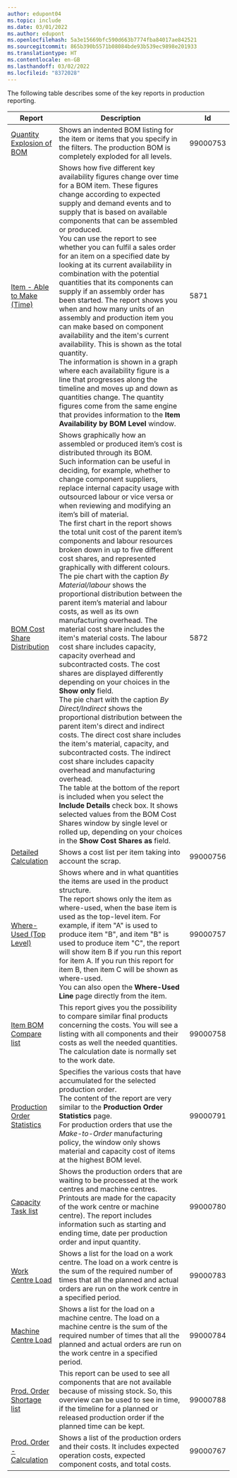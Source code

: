 ```yaml
---
author: edupont04
ms.topic: include
ms.date: 03/01/2022
ms.author: edupont
ms.openlocfilehash: 5a3e15669bfc590d663b7774fba84017ae842521
ms.sourcegitcommit: 865b390b5571b08084bde93b539ec9898e201933
ms.translationtype: HT
ms.contentlocale: en-GB
ms.lasthandoff: 03/02/2022
ms.locfileid: "8372028"
---
```

The following table describes some of the key reports in production reporting.

| Report | Description | Id | 
|---------|---------|---------|
| [Quantity Explosion of BOM](https://businesscentral.dynamics.com?report=99000753)|Shows an indented BOM listing for the item or items that you specify in the filters. The production BOM is completely exploded for all levels.|99000753|
| [Item - Able to Make (Time)](https://businesscentral.dynamics.com?report=5871)|Shows how five different key availability figures change over time for a BOM item. These figures change according to expected supply and demand events and to supply that is based on available components that can be assembled or produced.<br>You can use the report to see whether you can fulfil a sales order for an item on a specified date by looking at its current availability in combination with the potential quantities that its components can supply if an assembly order has been started. The report shows you when and how many units of an assembly and production item you can make based on component availability and the item's current availability. This is shown as the total quantity.<br>The information is shown in a graph where each availability figure is a line that progresses along the timeline and moves up and down as quantities change. The quantity figures come from the same engine that provides information to the **Item Availability by BOM Level** window. |5871|
| [BOM Cost Share Distribution](https://businesscentral.dynamics.com?report=5872)|Shows graphically how an assembled or produced item’s cost is distributed through its BOM.<br>Such information can be useful in deciding, for example, whether to change component suppliers, replace internal capacity usage with outsourced labour or vice versa or when reviewing and modifying an item’s bill of material.<br>The first chart in the report shows the total unit cost of the parent item’s components and labour resources broken down in up to five different cost shares, and represented graphically with different colours.<br>The pie chart with the caption *By Material/labour* shows the proportional distribution between the parent item’s material and labour costs, as well as its own manufacturing overhead. The material cost share includes the item's material costs. The labour cost share includes capacity, capacity overhead and subcontracted costs. The cost shares are displayed differently depending on your choices in the **Show only** field.<br>The pie chart with the caption *By Direct/Indirect* shows the proportional distribution between the parent item's direct and indirect costs. The direct cost share includes the item's material, capacity, and subcontracted costs. The indirect cost share includes capacity overhead and manufacturing overhead.<br>The table at the bottom of the report is included when you select the **Include Details** check box. It shows selected values from the BOM Cost Shares window by single level or rolled up, depending on your choices in the **Show Cost Shares as** field.|5872|
| [Detailed Calculation](https://businesscentral.dynamics.com?report=99000756)|Shows a cost list per item taking into account the scrap.|99000756|
| [Where-Used (Top Level)](https://businesscentral.dynamics.com?report=99000757)|Shows where and in what quantities the items are used in the product structure.<br>The report shows only the item as where-used, when the base item is used as the top-level item. For example, if item "A" is used to produce item "B", and item "B" is used to produce item "C", the report will show item B if you run this report for item A. If you run this report for item B, then item C will be shown as where-used.<br>You can also open the **Where-Used Line** page directly from the item.|99000757|
| [Item BOM Compare list](https://businesscentral.dynamics.com?report=99000758)|This report gives you the possibility to compare similar final products concerning the costs. You will see a listing with all components and their costs as well the needed quantities. The calculation date is normally set to the work date. |99000758|
| [Production Order Statistics](https://businesscentral.dynamics.com?report=99000791)|Specifies the various costs that have accumulated for the selected production order.<br>The content of the report are very similar to the **Production Order Statistics** page.<br>For production orders that use the *Make-to-Order* manufacturing policy, the window only shows material and capacity cost of items at the highest BOM level.|99000791|
| [Capacity Task list](https://businesscentral.dynamics.com?report=99000780)|Shows the production orders that are waiting to be processed at the work centres and machine centres. Printouts are made for the capacity of the work centre or machine centre). The report includes information such as starting and ending time, date per production order and input quantity.|99000780|
| [Work Centre Load](https://businesscentral.dynamics.com?report=99000783)|Shows a list for the load on a work centre. The load on a work centre is the sum of the required number of times that all the planned and actual orders are run on the work centre in a specified period.|99000783|
| [Machine Centre Load](https://businesscentral.dynamics.com?report=99000784)|Shows a list for the load on a machine centre. The load on a machine centre is the sum of the required number of times that all the planned and actual orders are run on the work centre in a specified period.|99000784|
| [Prod. Order Shortage list](https://businesscentral.dynamics.com?report=99000788)|This report can be used to see all components that are not available because of missing stock. So, this overview can be used to see in time, if the timeline for a planned or released production order if the planned time can be kept.|99000788|
|[Prod. Order - Calculation](https://businesscentral.dynamics.com?report=99000767)|Shows a list of the production orders and their costs. It includes expected operation costs, expected component costs, and total costs.|99000767|